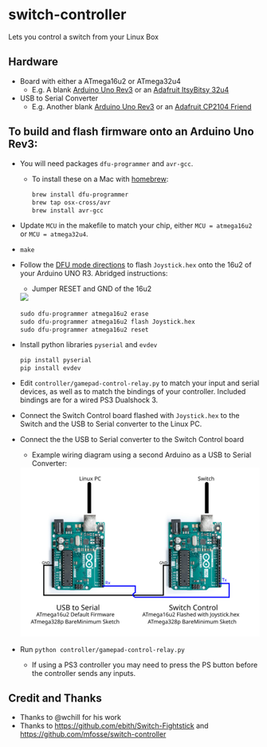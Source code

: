 # switch-controller

Lets you control a switch from your Linux Box

## Hardware
* Board with either a ATmega16u2 or ATmega32u4
	* E.g. A blank [Arduino Uno Rev3](https://store.arduino.cc/usa/arduino-uno-rev3) or an [Adafruit ItsyBitsy 32u4](https://www.adafruit.com/product/3677)
* USB to Serial Converter
	* E.g. Another blank [Arduino Uno Rev3](https://store.arduino.cc/usa/arduino-uno-rev3) or an [Adafruit CP2104 Friend](https://www.adafruit.com/product/3309)

## To build and flash firmware onto an Arduino Uno Rev3:
* You will need packages `dfu-programmer` and `avr-gcc`.
	* To install these on a Mac with [homebrew](https://brew.sh):
		```
		brew install dfu-programmer
		brew tap osx-cross/avr
		brew install avr-gcc
		```

* Update `MCU` in the makefile to match your chip, either `MCU = atmega16u2` or `MCU = atmega32u4`.
* `make`
* Follow the [DFU mode directions](https://www.arduino.cc/en/Hacking/DFUProgramming8U2) to flash `Joystick.hex` onto the 16u2 of your Arduino UNO R3.  Abridged instructions:
	* Jumper RESET and GND of the 16u2
	<img src="https://www.arduino.cc/en/uploads/Hacking/Uno-front-DFU-reset.png" width="300">

	```
	sudo dfu-programmer atmega16u2 erase
	sudo dfu-programmer atmega16u2 flash Joystick.hex
	sudo dfu-programmer atmega16u2 reset
	```
* Install python libraries `pyserial` and `evdev`
	```
	pip install pyserial
	pip install evdev
	```
* Edit `controller/gamepad-control-relay.py` to match your input and serial devices, as well as to match the bindings of your controller.  Included bindings are for a wired PS3 Dualshock 3.
* Connect the Switch Control board flashed with `Joystick.hex` to the Switch and the USB to Serial converter to the Linux PC.
* Connect the the USB to Serial converter to the Switch Control board
	* Example wiring diagram using a second Arduino as a USB to Serial Converter: 
	<img src="./hardware-diagram.svg" width="600">

* Run `python controller/gamepad-control-relay.py`
	* If using a PS3 controller you may need to press the PS button before the controller sends any inputs.

## Credit and Thanks
* Thanks to @wchill for his work
* Thanks to https://github.com/ebith/Switch-Fightstick and https://github.com/mfosse/switch-controller